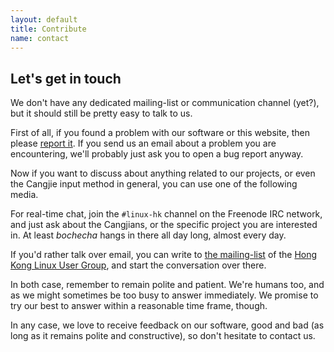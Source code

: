 ```yaml
---
layout: default
title: Contribute
name: contact
---
```


## Let's get in touch

We don't have any dedicated mailing-list or communication channel (yet?), but
it should still be pretty easy to talk to us.

First of all, if you found a problem with our software or this website, then
please [report it](/contribute.html). If you send us an email about a problem
you are encountering, we'll probably just ask you to open a bug report anyway.

Now if you want to discuss about anything related to our projects, or even the
Cangjie input method in general, you can use one of the following media.

For real-time chat, join the `#linux-hk` channel on the Freenode IRC network,
and just ask about the Cangjians, or the specific project you are interested
in. At least *bochecha* hangs in there all day long, almost every day.

If you'd rather talk over email, you can write to
[the mailing-list](https://groups.google.com/forum/#!forum/hklug) of the
[Hong Kong Linux User Group](http://www.linux.org.hk/), and start the
conversation over there.

In both case, remember to remain polite and patient. We're humans too, and as
we might sometimes be too busy to answer immediately. We promise to try our
best to answer within a reasonable time frame, though.

In any case, we love to receive feedback on our software, good and bad (as
long as it remains polite and constructive), so don't hesitate to contact us.
